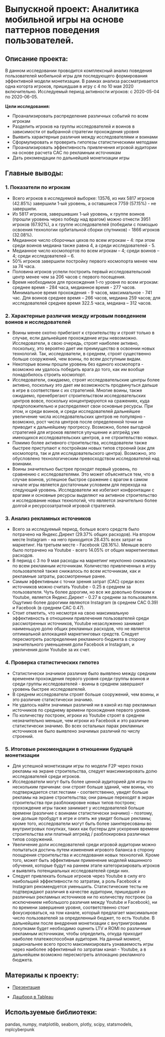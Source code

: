 # Выпускной проект: Аналитика мобильной игры на основе паттернов поведения пользователей.
## Описание проекта:

В данном исследовании проводится комплексный анализ поведения пользователей мобильной игры для последующего формирования эффективной модели монетизации. В рамках анализа рассматривается одна когорта игроков, пришедшая в игру с 4 по 10 мая 2020 включительно. Исследуемый период активности игроков: c 2020-05-04 по 2020-06-05.

**Цели исследования:**

* Проанализировать распределение различных событий по всем игрокам
* Разделить игроков на группы исследователей и воинов в зависимости от выбранной стратегии прохождения уровня
* Выявить характерные различия между исследователями и воинами
* Сформулировать и проверить гипотезы статистическими методами
* Проанализировать эффективность привлечения игровой аудитории на основе расчета CAC по рекламным источникам
* Дать рекомендации по дальнейшей монетизации игры

## Главные выводы:

### 1. Показатели по игрокам
* Всего игроков в исследуемой выборке: 13576, из них 5817 игроков (42.85%) завершили 1-ый уровень, а оставшиеся 7759 (57.15%) - не завершили.
* Из 5817 игроков, завершивших 1-ый уровень, к группе воинов (прошли уровень через победу над врагом) можно отнести 3951 игроков (67.92%), а к группе исследователей (победили с помощью освоения технологии орбитальной сборки спутников) - 1866 игроков (32.08%).
* Медианное число сборочных цехов по всем игрокам – 4: при этом среди воинов медиана также равна 4, а среди исследователей - 5.
* Медианное число космопортов по всем игрокам – 4; среди воинов – 4; среди исследователей – 6.
* 50% игроков завершили постройку первого космопорта менее чем за 74 часа.
* Половина игроков успели построить первый исследовательский центр менее чем за 206 часов с первого посещения.
* Время необходимое для прохождения 1-го уровня по всем игрокам: среднее время - 284 часа, медианное время - 277 часов. Минимальное время прохождения - 9 часов, максимальное - 741 час. Для воинов среднее время – 266 часов, медиана 259 часов; для исследователей среднее время 322.5 часа, медиана – 312 часов.

### 2. Характерные различия между игровым поведением воинов и исследователей
* Воины менее охотно прибегают к строительству и строят только в случае, если дальнейшее прохождение игры невозможно. Исследователи, в свою очередь, строят наиболее активно, поскольку, это вероятно дает им преимущество в освоении новых технологий. Так, исследователи, в среднем, строят существенно больше сооружений, чем воины, по всем доступным видам.
* Некоторые воины прошли уровень без единого космопорта - возможно им удалось победить врага до того, как им вообще понадобилось строить космопорт.
* Исследователи, ожидаемо, строят исследовательские центры более активно, поскольку это дает им возможность продвинуться дальше в игре в соответствии с их стратегией. Многие воины, также ожидаемо, пренебрегают строительством исследовательских центров вовсе, поскольку концентрируются на сражениях, куда предположительно и распределяют свои основные ресурсы. При этом, и среди воинов, и среди исследователей дальнейшее увеличение числа исследовательских центров не популярно - возможно, рост числа центров после определенной точки не приводит к дальнейшему прогрессу. Возможно, более выгодной стратегией для игроков является улучшение и апгрейд уже имеющихся исследовательских центров, а не строительство новых.
* Помимо более активного строительства, исследователи также быстрее приступают к постройкам новых типов строений (как для космопорта, так и для исследовательского центра). Возможно, это обусловлено технологическим превосходством исследователей над воинами.
* Воины значительно быстрее проходят первый уровень, по сравнению с исследователями. Это может объясняться тем, что в случае воинов, успешное быстрое сражение с врагом в самом начале игры является достаточным условием для перехода на следующий уровень. Исследователи же избегают конфронтации с врагами и основные ресурсы выделяют на активное строительство и исследование новых технологий, что является значительно более долгой и ресурсозатратной игровой стратегией.

### 3. Анализ рекламных источников
* Всего за исследуемый период, больше всего средств было потрачено на Яндекс.Директ (29.37% общих расходов). На втором месте Instagram - на него приходится 28.43% всех затрат на маркетинг. На третьем месте - Facebook (28.16%). Меньше всего было потрачено на Youtube - всего 14.05% от общих маркетинговых расходов.
* В период с 3 по 9 мая расходы на маркетинг неуклонно снижались по всем рекламным источникам. Количество привлеченных в игру пользователей также снижалось по всем источникам, как и рекламные затраты, рассмотренные ранее.
* Самым эффективным с точки зрения затрат (CAC) среди всех источников можно считать Youtube - 0.25 в среднем за пользователя. Чуть более дорогим, но все же довольно близким к Youtube, является Яндекс.Директ - 0.27 в среднем за пользователя. Ощутимо более дорогими являются Instagram (в среднем CAC 0.39) и Facebook (в среднем CAC 0.47).
* Стоит отметить, что несмотря на свою максимальную эффективность в отношении привлечения пользователей среди рассмотренных источников, Youtube незаслуженно занимает наименьшую долю общих рекламных расходов, что не является оптимальной аллокацией маркетинговых средств. Следует пересмотреть распределение рекламного бюджета в сторону значительного уменьшения доли Facebook и Instagram, и увеличения доли Youtube за их счет.

### 4. Проверка статистических гипотез
* Статистически значимое различие было выявлено между средним временем прохождения первого уровня среди группы воинов и среди группы исследователей - воины в среднем завершают уровень быстрее исследователей.
* В среднем исследователи строят больше сооружений, чем воины, и это различие статистически значимо.
* Не удалось найти значимых различий ни в какой из пар рекламных источников по среднему времени прохождения первого уровня.
* По количеству построек, игроки из Youtube строят в среднем незначительно меньше, чем игроки из Facebook и это различие статистически значимо. Во всех остальных парах рекламных источников не было выявлено значимых различий по числу строений.

### 5. Итоговые рекомендации в отношении будущей монетизации
* Для успешной монетизации игры по модели F2P через показ рекламы на экране строительства, следует максимизировать долю исследователей среди игроков.
* Исследователи могут быть более ценной аудиторией для игры по нескольким причинам: они строят больше зданий, чем воины, что подтверждается стат.тестами - соответственно, увидят больше рекламы на экране строительства; они раньше переходят в экран строительства при разблокировке новых типов построек; прохождение игры также занимает у исследователей больше времени (различие с воинами статистически значимо) - поэтому, они дольше пробудут в игре и опять же увидят больше рекламы; кроме того, исследователи могут быть более заинтересованы во внутриигровых покупках, таких как бустеры для ускорения времени строительства или платный апгрейд / разблокировка различных типов сооружений.
* Увеличение доли исследователей среди игровой аудитории можно попытаться достичь путем изменения игрового баланса в сторону поощрения строительства и исследования новых технологий. Кроме того, может быть эффективным применение моделей машинного обучения, которые будут на раннем этапе категоризировать игроков и выявлять потенциальных исследователей среди них.
* Следует привлекать больше игроков через Youtube в силу его наибольшей эффективности по затратам, а роль Facebook и Instagram рекомендуется уменьшить. Статистические тесты не подтверждают различия в качестве аудитории, пришедшей из различных рекламных источников ни по количеству построек (за исключением небольшого различия между Youtube и Facebook), ни по времени завершения уровня, соответственно стоит фокусироваться, на том канале, который предлагает максимальное число пользователей за определенный бюджет, то есть Youtube. В дальнейшем после внедрения монетизации с внутриигровыми покупками будет необходимо оценить LTV и ROMI по различным рекламным источникам, чтобы определить, откуда приходит наиболее платежеспособная аудитория. На данный момент, рациональнее всего просто максимизировать узнаваемость игры через наиболее эффективный по затратам канал - Youtube, а в дальнейшем возможно пересмотреть аллокацию рекламного бюджета.

## Материалы к проекту:

* [Презентация](https://drive.google.com/file/d/1nfxmyC9Ivwoswu3c5A40T-n7vYri3lgg/view?usp=sharing)

* [Дашборд в Tableau](https://public.tableau.com/profile/dmitry2505#!/vizhome/Dashboardforamobilegame/Dashboard1)

## Используемые библиотеки:
pandas, numpy, matplotlib, seaborn, plotly, scipy, statsmodels, mplcyberpunk
